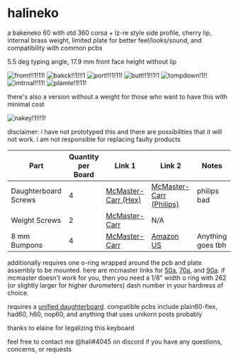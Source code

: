 # halineko
a bakeneko 60 with otd 360 corsa + lz-re style side profile, cherry lip, internal brass weight, limited plate for better feel/looks/sound, and compatibility with common pcbs

5.5 deg typing angle, 17.9 mm front face height without lip

![fromt!!1!11!](https://i.imgur.com/OFoK4B0.png)
![bakck!!1!!!1](https://i.imgur.com/6fhDFJt.png)
![port!!!1!11!](https://i.imgur.com/i4k8r9Q.png)
![butt!!1!!1!1](https://i.imgur.com/c8agdcO.png)
![tompdown!1!!](https://i.imgur.com/cmk54tM.png)
![imtrnal!!11!](https://i.imgur.com/iBUQ94N.png)
![plamte!1!11!](https://i.imgur.com/78e9vz0.png)

there's also a version without a weight for those who want to have this with minimal cost 

![nakey!1!!!1!](https://i.imgur.com/5opQ5iq.png)

disclaimer: i have not prototyped this and there are possibilities that it will not work. i am not responsible for replacing faulty products

| Part | Quantity per Board | Link 1 | Link 2 | Notes |
| --- | --- | --- | --- | --- | 
| Daughterboard Screws | 4 | [McMaster-Carr (Hex)](https://www.mcmaster.com/92095A451/) | [McMaster-Carr (Philips)](https://www.mcmaster.com/92000A011/) | philips bad       |
| Weight Screws        | 2 | [McMaster-Carr](https://www.mcmaster.com/92125A125/)       | N/A                                                            |                   |
| 8 mm Bumpons         | 4 | [McMaster-Carr](https://www.mcmaster.com/95495K65/)        | [Amazon US](https://www.amazon.com/gp/product/B01ACPT2LU)      | Anything goes tbh |

additionally requires one o-ring wrapped around the pcb and plate assembly to be mounted. here are mcmaster links for [50a](https://www.mcmaster.com/1173N502/), [70a](https://www.mcmaster.com/9452K362/), and [90a](https://www.mcmaster.com/5308T32/). if mcmaster doesn't work for you, then you need a 1/8" width o ring with 262 (or slightly larger for higher durometers) dash number in your hardness of choice. 

requires a [unified daughterboard](https://github.com/ai03-2725/Unified-Daughterboard). compatible pcbs include plain60-flex, had60, h60, nop60, and anything that uses unikorn posts probably

thanks to elaine for legalizing this keyboard

feel free to contact me @hali#4045 on discord if you have any questions, concerns, or requests
